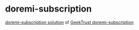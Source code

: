 # doremi-subscription

[doremi-subscription solution](https://github.com/sinhaapurva25/python/tree/main/GeekTrust/doremi-subscription) of [GeekTrust doremi-subscription](https://www.geektrust.com/coding/detailed/doremi-subscription)